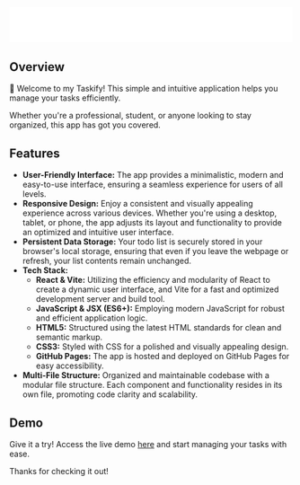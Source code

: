 <p align="center">
  <img src="https://github.com/shaf-m/Taskify/blob/main/Taskify-logos_white.png" width="600px/>
</p>


![App Demo](https://github.com/shaf-m/Taskify/blob/main/Mockups/MockupsCombinedLogo.png)

## Overview

👋 Welcome to my Taskify! This simple and intuitive application helps you manage your tasks efficiently. 

Whether you're a professional, student, or anyone looking to stay organized, this app has got you covered.

## Features

- **User-Friendly Interface:** The app provides a minimalistic, modern and easy-to-use interface, ensuring a seamless experience for users of all levels.
- **Responsive Design:** Enjoy a consistent and visually appealing experience across various devices. Whether you're using a desktop, tablet, or phone, the app adjusts its layout and functionality to provide an optimized and intuitive user interface.
- **Persistent Data Storage:** Your todo list is securely stored in your browser's local storage, ensuring that even if you leave the webpage or refresh, your list contents remain unchanged.
- **Tech Stack:**
  - **React & Vite:** Utilizing the efficiency and modularity of React to create a dynamic user interface, and Vite for a fast and optimized development server and build tool.
  - **JavaScript & JSX (ES6+):** Employing modern JavaScript for robust and efficient application logic.
  - **HTML5:** Structured using the latest HTML standards for clean and semantic markup.
  - **CSS3:** Styled with CSS for a polished and visually appealing design.
  - **GitHub Pages:** The app is hosted and deployed on GitHub Pages for easy accessibility.
- **Multi-File Structure:** Organized and maintainable codebase with a modular file structure. Each component and functionality resides in its own file, promoting code clarity and scalability.

## Demo

Give it a try! Access the live demo [here](https://shaf-m.github.io/TodoApp/) and start managing your tasks with ease.

Thanks for checking it out!
